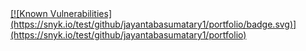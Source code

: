 <a href="https://snyk.io/test/github/{username}/{repo}">
[![Known Vulnerabilities](https://snyk.io/test/github/jayantabasumatary1/portfolio/badge.svg)](https://snyk.io/test/github/jayantabasumatary1/portfolio)
